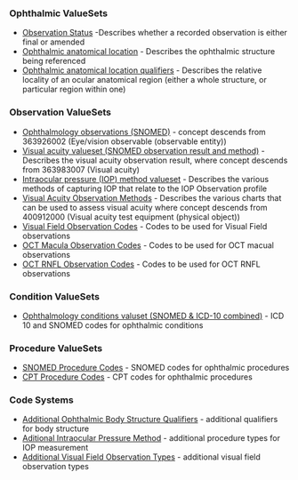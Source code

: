 
### Ophthalmic ValueSets
* [Observation Status](ValueSet-observation-final-status.html) -Describes whether a recorded observation is either final or amended
* [Ophthalmic anatomical location](ValueSet-body-site-eye.html) - Describes the ophthalmic structure being referenced
* [Ophthalmic anatomical location qualifiers](ValueSet-qualifiers.html) - Describes the relative locality of an ocular anatomical region (either a whole structure, or particular region within one)

### Observation ValueSets
* [Ophthalmology observations (SNOMED)](ValueSet-observable-entities.html) - concept descends from 363926002 (Eye/vision observable (observable entity))
* [Visual acuity valueset (SNOMED observation result and method)](ValueSet-observation-visual-acuity.html) - Describes the visual acuity observation result, where concept descends from 363983007 (Visual acuity)
* [Intraocular pressure (IOP) method valueset](ValueSet-iop-methods.html) - Describes the various methods of capturing IOP that relate to the IOP Observation profile
* [Visual Acuity Observation Methods](ValueSet-observation-visual-acuity-methods.html) - Describes the various charts that can be used to assess visual acuity where concept descends from 400912000 (Visual acuity test equipment (physical object))
* [Visual Field Observation Codes](ValueSet-observation-visual-field.html) - Codes to be used for Visual Field observations
* [OCT Macula Observation Codes](ValueSet-observation-oct-macula.html) - Codes to be used for OCT macual observations
* [OCT RNFL Observation Codes](ValueSet-observation-oct-rnfl.html) - Codes to be used for OCT RNFL observations


### Condition ValueSets
* [Ophthalmology conditions valuset (SNOMED & ICD-10 combined)](ValueSet-conditions.html) - ICD 10 and SNOMED codes for ophthalmic conditions

### Procedure ValueSets
* [SNOMED Procedure Codes](ValueSet-procedure-snomed.html) - SNOMED codes for ophthalmic procedures
* [CPT Procedure Codes](ValueSet-procedure-cpt.html) - CPT codes for ophthalmic procedures

### Code Systems
* [Additional Ophthalmic Body Structure Qualifiers](CodeSystem-qualifiers.html) - additional qualifiers for body structure
* [Aditional Intraocular Pressure Method](CodeSystem-iop-methods.html) - additional procedure types for IOP measurement
* [Additional Visual Field Observation Types](CodeSystem-visual-field-observations.html) - additional visual field observation types
